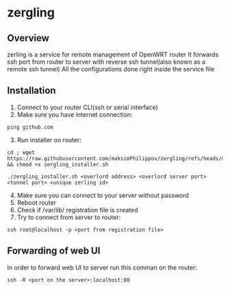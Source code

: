 # zergling
## Overview

zerling is a service for remote management of OpenWRT router
It forwards ssh port from router to server with reverse ssh tunnel(also known as a remote ssh tunnel)
All the configurations done right inside the service file

## Installation

1. Connect to your router CLI(ssh or serial interface)
2. Make sure you have internet connection:
```
ping github.com
```
3. Run installer on router:
```
cd ; wget https://raw.githubusercontent.com/maksimPhilippov/zergling/refs/heads/main/zergling_installer.sh && chmod +x zergling_installer.sh
```
```
./zergling_installer.sh <overlord address> <overlord server port> <tunnel port> <unique zerling id>
```
4. Make sure you can connect to your server without password
5. Reboot router
6. Check if /var/lib/ registration file is created
7. Try to connect from server to router:
```
ssh root@localhost -p <port from registration file>
```

## Forwarding of web UI

In order to forward web UI to server run this comman on the router:
```
ssh -R <port on the server>:localhost:80
```
